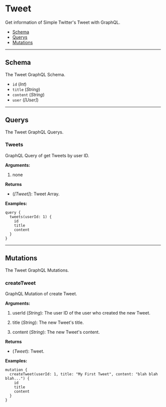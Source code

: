 # Tweet

Get information of Simple Twitter's Tweet with GraphQL.

- [Schema](#schema)
- [Querys](#querys)
- [Mutations](#mutations)

---

## Schema

The Tweet GraphQL Schema.

- `id` (_Int_)
- `title` (_String_)
- `content` (_String_)
- `user` (_[User]_)

---

## Querys

The Tweet GraphQL Querys.

### Tweets

GraphQL Query of get Tweets by user ID.

**Arguments:**

1. none

**Returns**

- (_[Tweet]_): Tweet Array.

**Examples:**

```
query {
  tweets(userId: 1) {
    id
    title
    content
  }
}
```

---

## Mutations

The Tweet GraphQL Mutations.

### createTweet

GraphQL Mutation of create Tweet.

**Arguments:**

1. userId (_String_): The user ID of the user who created the new Tweet.

2. title (_String_): The new Tweet's title.

3. content (_String_): The new Tweet's content.

**Returns**

- (_Tweet_): Tweet.

**Examples:**

```
mutation {
  createTweet(userId: 1, title: "My First Tweet", content: "blah blah blah...") {
    id
    title
    content
  }
}
```
